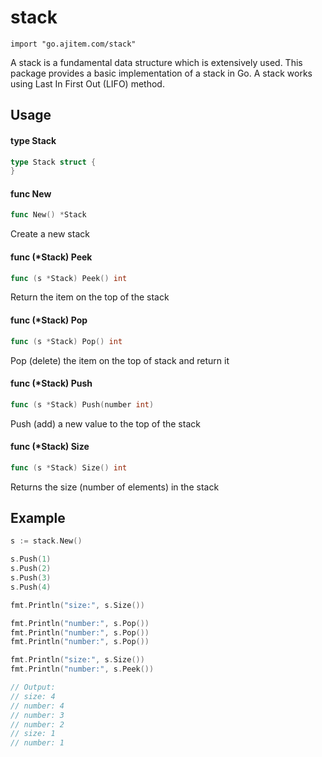 # stack
    import "go.ajitem.com/stack"

A stack is a fundamental data structure which is extensively used. This package
provides a basic implementation of a stack in Go. A stack works using Last In
First Out (LIFO) method.

## Usage

#### type Stack

```go
type Stack struct {
}
```


#### func  New

```go
func New() *Stack
```
Create a new stack

#### func (*Stack) Peek

```go
func (s *Stack) Peek() int
```
Return the item on the top of the stack

#### func (*Stack) Pop

```go
func (s *Stack) Pop() int
```
Pop (delete) the item on the top of stack and return it

#### func (*Stack) Push

```go
func (s *Stack) Push(number int)
```
Push (add) a new value to the top of the stack

#### func (*Stack) Size

```go
func (s *Stack) Size() int
```
Returns the size (number of elements) in the stack

## Example

```go
s := stack.New()

s.Push(1)
s.Push(2)
s.Push(3)
s.Push(4)

fmt.Println("size:", s.Size())

fmt.Println("number:", s.Pop())
fmt.Println("number:", s.Pop())
fmt.Println("number:", s.Pop())

fmt.Println("size:", s.Size())
fmt.Println("number:", s.Peek())

// Output:
// size: 4
// number: 4
// number: 3
// number: 2
// size: 1
// number: 1
```